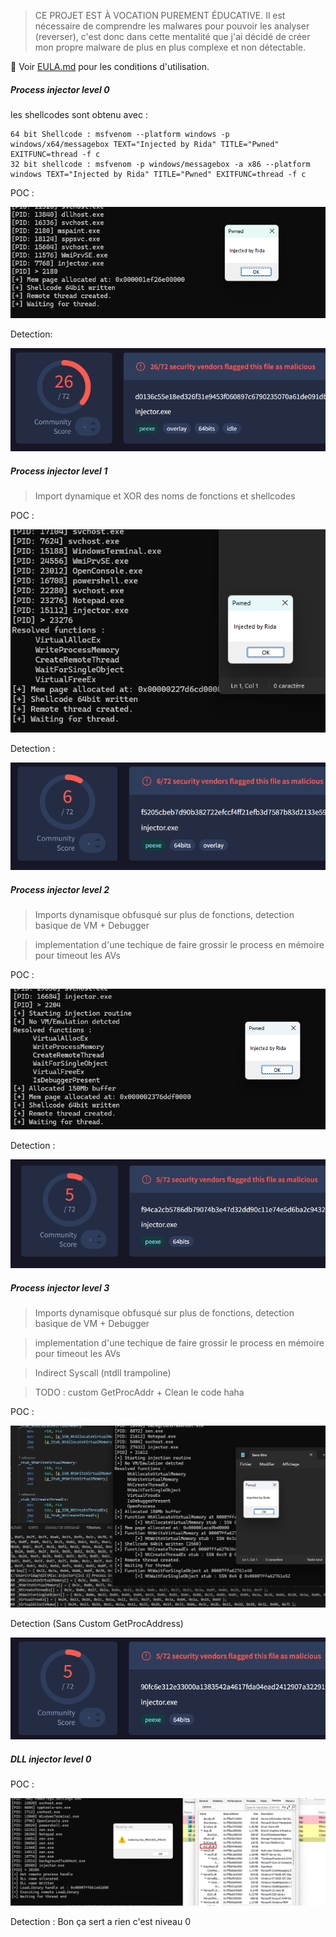 > CE PROJET EST À VOCATION PUREMENT ÉDUCATIVE. Il est nécessaire de comprendre les malwares pour pouvoir les analyser (reverser), c'est donc dans cette mentalité que j'ai décidé de créer mon propre malware de plus en plus complexe et non détectable.

📄 Voir [EULA.md](./EULA.md) pour les conditions d'utilisation.

##### Process injector level 0
les shellcodes sont obtenu avec : 
```
64 bit Shellcode : msfvenom --platform windows -p windows/x64/messagebox TEXT="Injected by Rida" TITLE="Pwned" EXITFUNC=thread -f c
32 bit shellcode : msfvenom -p windows/messagebox -a x86 --platform windows TEXT="Injected by Rida" TITLE="Pwned" EXITFUNC=thread -f c
```

POC : 

![image](assets/POC_lvl_0.png)

Detection: 

![alt text](assets/detect_lvl_0.png)

##### Process injector level 1
> Import dynamique et XOR des noms de fonctions et shellcodes

POC : 

![image](assets/POC_lvl_1.png)

Detection : 

![image](assets/detect_lvl_1.png)

##### Process injector level 2
> Imports dynamisque obfusqué sur plus de fonctions, detection basique de VM + Debugger

> implementation d'une techique de faire grossir le process en mémoire pour timeout les AVs

POC :

![image](assets/POC_lvl_2.png)

Detection : 

![alt text](assets/detect_lvl_2.png)


##### Process injector level 3
> Imports dynamisque obfusqué sur plus de fonctions, detection basique de VM + Debugger

> implementation d'une techique de faire grossir le process en mémoire pour timeout les AVs

> Indirect Syscall (ntdll trampoline)

> TODO : custom GetProcAddr + Clean le code haha

POC : 

![image](assets/POC_lvl_3.png)

Detection (Sans Custom GetProcAddress)

![aimage](assets/detect_lvl_3.png)


##### DLL injector level 0
POC : 

![image](assets/POC_DLL_lvl_0.png)

Detection : 
Bon ça sert a rien c'est niveau 0


